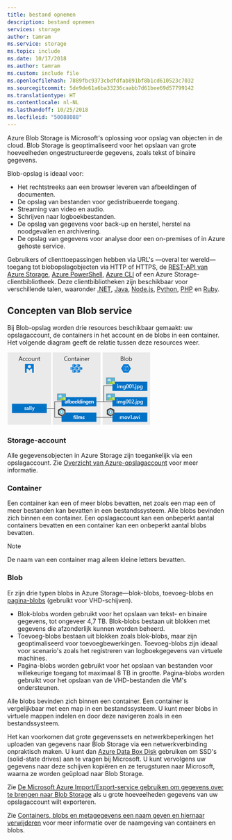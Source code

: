 ```yaml
---
title: bestand opnemen
description: bestand opnemen
services: storage
author: tamram
ms.service: storage
ms.topic: include
ms.date: 10/17/2018
ms.author: tamram
ms.custom: include file
ms.openlocfilehash: 7889fbc9373cbdfdfab891bf8b1cd610523c7032
ms.sourcegitcommit: 5de9de61a6ba33236caabb7d61bee69d57799142
ms.translationtype: HT
ms.contentlocale: nl-NL
ms.lasthandoff: 10/25/2018
ms.locfileid: "50088088"
---
```

Azure Blob Storage is Microsoft's oplossing voor opslag van objecten in de cloud. Blob Storage is geoptimaliseerd voor het opslaan van grote hoeveelheden ongestructureerde gegevens, zoals tekst of binaire gegevens.

Blob-opslag is ideaal voor:

* Het rechtstreeks aan een browser leveren van afbeeldingen of documenten.
* De opslag van bestanden voor gedistribueerde toegang.
* Streaming van video en audio.
* Schrijven naar logboekbestanden.
* De opslag van gegevens voor back-up en herstel, herstel na noodgevallen en archivering.
* De opslag van gegevens voor analyse door een on-premises of in Azure gehoste service.

Gebruikers of clienttoepassingen hebben via URL's &mdash;overal ter wereld&mdash; toegang tot blobopslagobjecten via HTTP of HTTPS, de [REST-API van Azure Storage](https://docs.microsoft.com/rest/api/storageservices/blob-service-rest-api), [Azure PowerShell](https://docs.microsoft.com/powershell/module/azure.storage), [Azure CLI](https://docs.microsoft.com/cli/azure/storage) of een Azure Storage-clientbibliotheek. Deze clientbibliotheken zijn beschikbaar voor verschillende talen, waaronder [.NET](https://docs.microsoft.com/dotnet/api/overview/azure/storage/client), [Java](https://docs.microsoft.com/java/api/overview/azure/storage/client), [Node.js](http://azure.github.io/azure-storage-node), [Python](https://docs.microsoft.com/python/azure/), [PHP](http://azure.github.io/azure-storage-php/) en [Ruby](http://azure.github.io/azure-storage-ruby).

## <a name="blob-service-concepts"></a>Concepten van Blob service

Bij Blob-opslag worden drie resources beschikbaar gemaakt: uw opslagaccount, de containers in het account en de blobs in een container. Het volgende diagram geeft de relatie tussen deze resources weer.

![Diagram van de Blob-(object)opslagarchitectuur](./media/storage-blob-concepts-include/blob1.png)

### <a name="storage-account"></a>Storage-account

Alle gegevensobjecten in Azure Storage zijn toegankelijk via een opslagaccount. Zie [Overzicht van Azure-opslagaccount](../articles/storage/common/storage-account-overview.md?toc=%2fazure%2fstorage%2fblobs%2ftoc.json) voor meer informatie.

### <a name="container"></a>Container

Een container kan een of meer blobs bevatten, net zoals een map een of meer bestanden kan bevatten in een bestandssysteem. Alle blobs bevinden zich binnen een container. Een opslagaccount kan een onbeperkt aantal containers bevatten en een container kan een onbeperkt aantal blobs bevatten. 

  > [!NOTE]
  > De naam van een container mag alleen kleine letters bevatten.

### <a name="blob"></a>Blob
 
Er zijn drie typen blobs in Azure Storage&mdash;blok-blobs, toevoeg-blobs en [pagina-blobs](../articles/storage/blobs/storage-blob-pageblob-overview.md) (gebruikt voor VHD-schijven).

* Blok-blobs worden gebruikt voor het opslaan van tekst- en binaire gegevens, tot ongeveer 4,7 TB. Blok-blobs bestaan uit blokken met gegevens die afzonderlijk kunnen worden beheerd.
* Toevoeg-blobs bestaan uit blokken zoals blok-blobs, maar zijn geoptimaliseerd voor toevoegbewerkingen. Toevoeg-blobs zijn ideaal voor scenario's zoals het registreren van logboekgegevens van virtuele machines.
* Pagina-blobs worden gebruikt voor het opslaan van bestanden voor willekeurige toegang tot maximaal 8 TB in grootte. Pagina-blobs worden gebruikt voor het opslaan van de VHD-bestanden die VM's ondersteunen.

Alle blobs bevinden zich binnen een container. Een container is vergelijkbaar met een map in een bestandssysteem. U kunt meer blobs in virtuele mappen indelen en door deze navigeren zoals in een bestandssysteem. 

Het kan voorkomen dat grote gegevenssets en netwerkbeperkingen het uploaden van gegevens naar Blob Storage via een netwerkverbinding onpraktisch maken. U kunt dan [Azure Data Box Disk](../articles/databox/data-box-disk-overview.md) gebruiken om SSD's (solid-state drives) aan te vragen bij Microsoft. U kunt vervolgens uw gegevens naar deze schijven kopiëren en ze terugsturen naar Microsoft, waarna ze worden geüpload naar Blob Storage.

Zie [De Microsoft Azure Import/Export-service gebruiken om gegevens over te brengen naar Blob Storage](../articles/storage/common/storage-import-export-service.md) als u grote hoeveelheden gegevens van uw opslagaccount wilt exporteren.
  
Zie [Containers, blobs en metagegevens een naam geven en hiernaar verwijderen](/rest/api/storageservices/Naming-and-Referencing-Containers--Blobs--and-Metadata) voor meer informatie over de naamgeving van containers en blobs.
